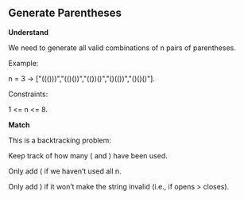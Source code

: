 ## Generate Parentheses
**Understand**

We need to generate all valid combinations of n pairs of parentheses.

Example:

n = 3 → ["((()))","(()())","(())()","()(())","()()()"].

Constraints:

1 <= n <= 8.

**Match**

This is a backtracking problem:

Keep track of how many ( and ) have been used.

Only add ( if we haven’t used all n.

Only add ) if it won’t make the string invalid (i.e., if opens > closes).